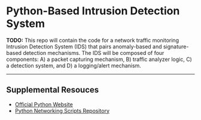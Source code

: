 # Python-Based Intrusion Detection System
  
**TODO:** This repo will contain the code for a network traffic monitoring Intrusion Detection System (IDS) that pairs anomaly-based and signature-based detection mechanisms. The IDS will be composed of four components: A) a packet capturing mechanism, B) traffic analyzer logic, C) a detection system, and D) a logging/alert mechanism.
  
<hr />  

## Supplemental Resouces
  
* [Official Python Website](https://www.python.org)  
* [Python Networking Scripts Repository](https://github.com/chaseofthejungle/python-networking-scripts)
